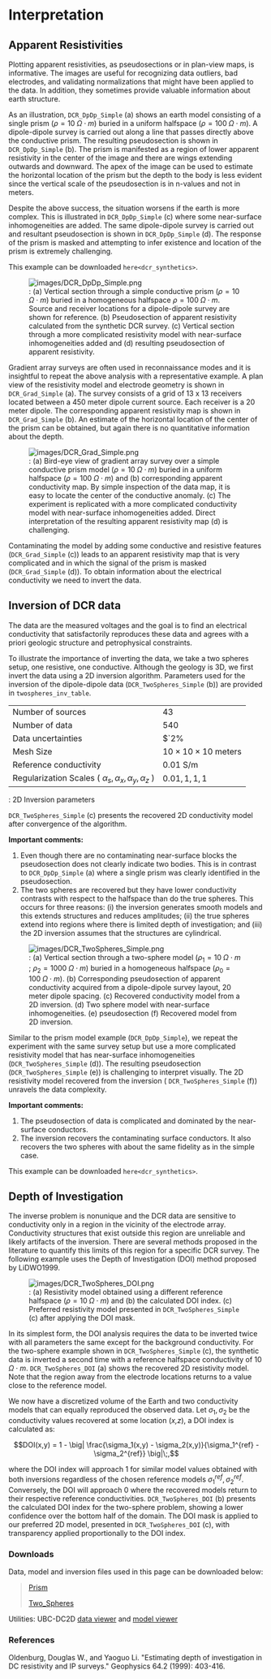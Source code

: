 # Interpretation

## Apparent Resistivities

Plotting apparent resistivities, as pseudosections or in plan-view maps,
is informative. The images are useful for recognizing data
<span class="title-ref">outliers</span>, bad electrodes, and validating
normalizations that might have been applied to the data. In addition,
they sometimes provide valuable information about earth structure.

As an illustration, `DCR_DpDp_Simple` (a) shows an earth model
consisting of a single prism ($`\rho=10\; \Omega \cdot m`$) buried in a
uniform halfspace ($`\rho= 100\; \Omega \cdot m`$). A dipole-dipole
survey is carried out along a line that passes directly above the
conductive prism. The resulting pseudosection is shown in
`DCR_DpDp_Simple` (b). The prism is manifested as a region of lower
apparent resistivity in the center of the image and there are
<span class="title-ref">wings</span> extending outwards and downward.
The apex of the image can be used to estimate the horizontal location of
the prism but the depth to the body is less evident since the vertical
scale of the pseudosection is in <span class="title-ref">n-values</span>
and not in meters.

Despite the above success, the situation worsens if the earth is more
complex. This is illustrated in `DCR_DpDp_Simple` (c) where some
near-surface inhomogeneities are added. The same dipole-dipole survey is
carried out and resultant pseudosection is shown in `DCR_DpDp_Simple`
(d). The response of the prism is masked and attempting to infer
existence and location of the prism is extremely challenging.

This example can be downloaded `here<dcr_synthetics>`.

<figure class="align-center">
<img src="images/DCR_DpDp_Simple.png" id="DCR_DpDp_Simple"
alt="images/DCR_DpDp_Simple.png" />
<figcaption>: (a) Vertical section through a simple conductive prism
(<span
class="math inline"><em>ρ</em> = 10 <em>Ω</em> ⋅ <em>m</em></span>)
buried in a homogeneous halfspace <span
class="math inline"><em>ρ</em> = 100 <em>Ω</em> ⋅ <em>m</em></span>.
Source and receiver locations for a dipole-dipole survey are shown for
reference. (b) Pseudosection of apparent resistivity calculated from the
synthetic DCR survey. (c) Vertical section through a more complicated
resistivity model with near-surface inhomogeneities added and (d)
resulting pseudosection of apparent resistivity.</figcaption>
</figure>

Gradient array surveys are often used in reconnaissance modes and it is
insightful to repeat the above analysis with a representative example. A
plan view of the resistivity model and electrode geometry is shown in
`DCR_Grad_Simple` (a). The survey consists of a grid of 13 x 13
receivers located between a 450 meter dipole current source. Each
receiver is a 20 meter dipole. The corresponding apparent resistivity
map is shown in `DCR_Grad_Simple` (b). An estimate of the horizontal
location of the center of the prism can be obtained, but again there is
no quantitative information about the depth.

<figure class="align-center">
<img src="images/DCR_Grad_Simple.png" id="DCR_Grad_Simple"
alt="images/DCR_Grad_Simple.png" />
<figcaption>: (a) Bird-eye view of gradient array survey over a simple
conductive prism model (<span
class="math inline"><em>ρ</em> = 10 <em>Ω</em> ⋅ <em>m</em></span>)
buried in a uniform halfspace (<span
class="math inline"><em>ρ</em> = 100 <em>Ω</em> ⋅ <em>m</em></span>) and
(b) corresponding apparent conductivity map. By simple inspection of the
data map, it is easy to locate the center of the conductive anomaly. (c)
The experiment is replicated with a more complicated conductivity model
with near-surface inhomogeneities added. Direct interpretation of the
resulting apparent resistivity map (d) is challenging.</figcaption>
</figure>

Contaminating the model by adding some conductive and resistive features
(`DCR_Grad_Simple` (c)) leads to an apparent resistivity map that is
very complicated and in which the signal of the prism is masked
(`DCR_Grad_Simple` (d)). To obtain information about the electrical
conductivity we need to invert the data.

## Inversion of DCR data

The data are the measured voltages and the goal is to find an electrical
conductivity that satisfactorily reproduces these data and agrees with a
priori geologic structure and petrophysical constraints.

To illustrate the importance of inverting the data, we take a two
spheres setup, one resistive, one conductive. Although the geology is
3D, we first invert the data using a 2D inversion algorithm. Parameters
used for the inversion of the dipole-dipole data
(`DCR_TwoSpheres_Simple` (b)) are provided in `twospheres_inv_table`.

|  |  |
|----|----|
| Number of sources | 43 |
| Number of data | 540 |
| Data uncertainties | $`2\%|d| (percentage) + 2 \times 10^{-5} V`$ (floor) |
| Mesh Size | $`10 \times 10 \times 10`$ meters |
| Reference conductivity | $`0.01`$ S/m |
| Regularization Scales ( $`\alpha_s, \alpha_x,\alpha_y,\alpha_z`$ ) | $`0.01, 1, 1, 1`$ |

: 2D Inversion parameters

`DCR_TwoSpheres_Simple` (c) presents the recovered 2D conductivity model
after convergence of the algorithm.

**Important comments:**

1)  Even though there are no contaminating near-surface blocks the
    pseudosection does not clearly indicate two bodies. This is in
    contrast to `DCR_DpDp_Simple` (a) where a single prism was clearly
    identified in the pseudosection.
2)  The two spheres are recovered but they have lower conductivity
    contrasts with respect to the halfspace than do the true spheres.
    This occurs for three reasons: (i) the inversion generates smooth
    models and this extends structures and reduces amplitudes; (ii) the
    true spheres extend into regions where there is limited depth of
    investigation; and (iii) the 2D inversion assumes that the
    structures are cylindrical.

<figure class="align-center">
<img src="images/DCR_TwoSpheres_Simple.png" id="DCR_TwoSpheres_Simple"
alt="images/DCR_TwoSpheres_Simple.png" />
<figcaption>: (a) Vertical section through a two-sphere model (<span
class="math inline"><em>ρ</em><sub>1</sub> = 10 <em>Ω</em> ⋅ <em>m</em></span>
; <span
class="math inline"><em>ρ</em><sub>2</sub> = 1000 <em>Ω</em> ⋅ <em>m</em></span>)
buried in a homogeneous halfspace (<span
class="math inline"><em>ρ</em><sub>0</sub> = 100 <em>Ω</em> ⋅ <em>m</em></span>).
(b) Corresponding pseudosection of apparent conductivity acquired from a
dipole-dipole survey layout, 20 meter dipole spacing. (c) Recovered
conductivity model from a 2D inversion. (d) Two sphere model with
near-surface inhomogeneities. (e) pseudosection (f) Recovered model from
2D inversion.</figcaption>
</figure>

Similar to the prism model example (`DCR_DpDp_Simple`), we repeat the
experiment with the same survey setup but use a more complicated
resistivity model that has near-surface inhomogeneities
(`DCR_TwoSpheres_Simple` (d)). The resulting pseudosection
(`DCR_TwoSpheres_Simple` (e)) is challenging to interpret visually. The
2D resistivity model recovered from the inversion (
`DCR_TwoSpheres_Simple` (f)) unravels the data complexity.

**Important comments:**

1)  The pseudosection of data is complicated and dominated by the
    near-surface conductors.
2)  The inversion recovers the contaminating surface conductors. It also
    recovers the two spheres with about the same fidelity as in the
    simple case.

This example can be downloaded `here<dcr_synthetics>`.

## Depth of Investigation

The inverse problem is nonunique and the DCR data are sensitive to
conductivity only in a region in the vicinity of the electrode array.
Conductivity structures that exist outside this region are unreliable
and likely artifacts of the inversion. There are several methods
proposed in the literature to quantify this limits of this region for a
specific DCR survey. The following example uses the Depth of
Investigation (DOI) method proposed by
<span class="title-ref">LiDWO1999</span>.

<figure class="align-right">
<img src="images/DCR_TwoSpheres_DOI.png" id="DCR_TwoSpheres_DOI"
alt="images/DCR_TwoSpheres_DOI.png" />
<figcaption>: (a) Resistivity model obtained using a different reference
halfspace (<span
class="math inline"><em>ρ</em> = 10 <em>Ω</em> ⋅ <em>m</em></span>) and
(b) the calculated DOI index. (c) Preferred resistivity model presented
in <code class="interpreted-text"
role="numref">DCR_TwoSpheres_Simple</code> (c) after applying the DOI
mask.</figcaption>
</figure>

In its simplest form, the DOI analysis requires the data to be inverted
twice with all parameters the same except for the background
conductivity. For the two-sphere example shown in
`DCR_TwoSpheres_Simple` (c), the synthetic data is inverted a second
time with a reference halfspace conductivity of $`10\; \Omega \cdot m`$.
`DCR_TwoSpheres_DOI` (a) shows the recovered 2D resistivity model. Note
that the region away from the electrode locations returns to a value
close to the reference model.

We now have a discretized volume of the Earth and two conductivity
models that can equally reproduced the observed data. Let
$`\sigma_1, \sigma_2`$ be the conductivity values recovered at some
location (*x,z*), a DOI index is calculated as:

``` math
DOI(x,y) = 1 - \big| \frac{\sigma_1(x,y) - \sigma_2(x,y)}{\sigma_1^{ref} - \sigma_2^{ref}} \big|\;,
```

where the DOI index will approach 1 for similar model values obtained
with both inversions regardless of the chosen reference models
$`\sigma_1^{ref}, \sigma_2^{ref}`$. Conversely, the DOI will approach 0
where the recovered models return to their respective reference
conductivities. `DCR_TwoSpheres_DOI` (b) presents the calculated DOI
index for the two-sphere problem, showing a lower confidence over the
bottom half of the domain. The DOI mask is applied to our preferred 2D
model, presented in `DCR_TwoSpheres_DOI` (c), with transparency applied
proportionally to the DOI index.

### Downloads

Data, model and inversion files used in this page can be downloaded
below:

> [Prism](https://storage.googleapis.com/simpeg/em_geosci/DCR_Interp_Prism.zip)
>
> [Two_Spheres](https://storage.googleapis.com/simpeg/em_geosci/DCR_Interp_TwoSpheres.zip)

Utilities: UBC-DC2D [data
viewer](http://gif.eos.ubc.ca/sites/default/files/dcip2d-data-viewer.zip)
and [model
viewer](http://gif.eos.ubc.ca/sites/default/files/dcip2d-model-viewer.zip)

### References

Oldenburg, Douglas W., and Yaoguo Li. "Estimating depth of investigation
in DC resistivity and IP surveys." Geophysics 64.2 (1999): 403-416.
